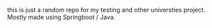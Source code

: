 <!---
- 👋 Hi, I’m @Tangguhdoesg
- 👀 I’m interested in ...
- 🌱 I’m currently learning ...
- 💞️ I’m looking to collaborate on ...
- 📫 How to reach me ...


Tangguhdoesg/Tangguhdoesg is a ✨ special ✨ repository because its `README.md` (this file) appears on your GitHub profile.
You can click the Preview link to take a look at your changes.
--->

this is just a random repo for my testing and other universties project.
Mostly made using Springboot / Java.

